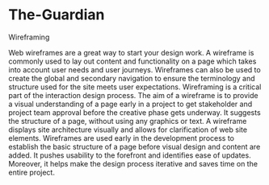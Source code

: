 # The-Guardian

Wireframing

Web wireframes are a great way to start your design work. A wireframe is commonly used to lay out content and functionality on a page which takes into account user needs and user journeys. Wireframes can also be used to create the global and secondary navigation to ensure the terminology and structure used for the site meets user expectations. Wireframing is a critical part of the interaction design process. The aim of a wireframe is to provide a visual understanding of a page early in a project to get stakeholder and project team approval before the creative phase gets underway. It suggests the structure of a page, without using any graphics or text. A wireframe  displays site architecture visually and allows for clarification of web site elements. Wireframes are used early in the development process to establish the basic structure of a page before visual design and content are added. It pushes usability to the forefront and identifies ease of updates. Moreover, it helps make the design process iterative and saves time on the entire project.
